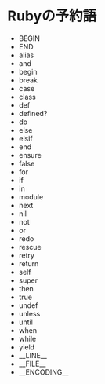 # Rubyの予約語

- BEGIN
- END
- alias
- and
- begin
- break
- case
- class
- def
- defined?
- do
- else
- elsif
- end
- ensure
- false
- for
- if
- in
- module
- next
- nil
- not
- or
- redo
- rescue
- retry
- return
- self
- super
- then
- true
- undef
- unless
- until
- when
- while
- yield
- \_\_LINE__
- \_\_FILE__
- \_\_ENCODING__
